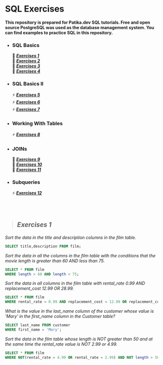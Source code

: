 # SQL Exercises 
**This repository is prepared for Patika.dev SQL tutorials. Free and open source PostgreSQL was used as the database management system. You can find examples to practice SQL in this repository.**
&nbsp;
- ### SQL Basics
   🌌 ***<a href='#Exercises 1'>Exercises 1</a><br>***
   🌌 ***<a href='#Exercises 2'>Exercises 2</a><br>***
   🌌 ***<a href='#Exercises 3'>Exercises 3</a><br>***
   🌌 ***<a href='#Exercises 4'>Exercises 4</a><br>***
- ### SQL Basics II
   ⚡ ***<a href='#Exercises 5'>Exercises 5</a><br>***
   ⚡ ***<a href='#Exercises 6'>Exercises 6</a><br>***
   ⚡ ***<a href='#Exercises 7'>Exercises 7</a><br>***
- ### Working With Tables
   ⚡ ***<a href='#Exercises 8'>Exercises 8</a><br>***
- ### JOINs
   🔸  ***<a href='#Exercises 9'>Exercises 9</a><br>***
   🔸  ***<a href='#Exercises 10'>Exercises 10</a><br>***
   🔸  ***<a href='#Exercises 11'>Exercises 11</a><br>***
- ### Subqueries
   ⚡ ***<a href='#Exercises 12'>Exercises 12</a><br>***

<br/><br/>

> ## ***<p id = 'Exercises 1' > Exercises 1 </p>***
 _Sort the data in the title and description columns in the film table._
~~~sql
SELECT title,description FROM film;
~~~
_Sort the data in all the columns in the film table with the conditions that the movie length is greater than 60 AND less than 75._
~~~sql
SELECT * FROM film 
WHERE length > 60 AND length < 75;
~~~
_Sort the data in all columns in the film table with rental_rate 0.99 AND replacement_cost 12.99 OR 28.99._
~~~sql
SELECT * FROM film 
WHERE rental_rate = 0.99 AND replacement_cost = 12.99 OR replacement_cost = 28.99;
~~~
_What is the value in the last_name column of the customer whose value is 'Mary' in the first_name column in the Customer table?_
~~~sql
SELECT last_name FROM customer 
WHERE first_name = 'Mary';
~~~
_Sort the data in the film table whose length is NOT greater than 50 and at the same time the rental_rate value is NOT 2.99 or 4.99._
~~~sql
SELECT * FROM film 
WHERE NOT(rental_rate = 4.99 OR rental_rate = 2.99) AND NOT length > 50;
~~~
